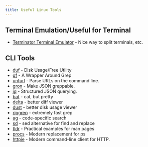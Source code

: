 ```yaml
---
title: Useful Linux Tools
---
```


## Terminal Emulation/Useful for Terminal

* [Terminator Terminal Emulator](https://gnome-terminator.org/) -
  Nice way to split terminals, etc.

## CLI Tools

* [duf](https://github.com/muesli/duf) - Disk Usage/Free Utility
* [gf](https://github.com/tomnomnom/gf) - A Wrapper Around Grep
* [unfurl](https://github.com/tomnomnom/unfurl) - Parse URLs on the command
  line.
* [gron](https://github.com/tomnomnom/gron) - Make JSON greppable.
* [jq](https://stedolan.github.io/jq/) - Structured JSON querying.
* [bat](https://github.com/sharkdp/bat) - cat, but pretty
* [delta](https://github.com/dandavison/delta) - better diff viewer
* [dust](https://github.com/bootandy/dust) - better disk usage viewer
* [ripgrep](https://github.com/BurntSushi/ripgrep) - extremely fast grep
* [ag](https://github.com/ggreer/the_silver_searcher) - code-specific search
* [sd](https://github.com/chmln/sd) - sed alternative for find and replace
* [tldr](https://github.com/tldr-pages/tldr) - Practical examples for man pages
* [procs](https://github.com/dalance/procs) - Modern replacement for ps
* [httpie](https://github.com/httpie/httpie) - Modern command-line client for
  HTTP.
